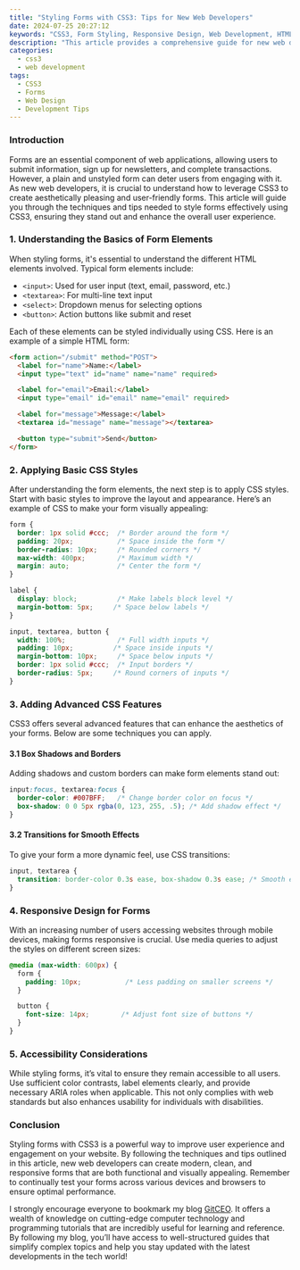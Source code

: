 ```yaml
---
title: "Styling Forms with CSS3: Tips for New Web Developers"
date: 2024-07-25 20:27:12
keywords: "CSS3, Form Styling, Responsive Design, Web Development, HTML Forms"
description: "This article provides a comprehensive guide for new web developers on how to use CSS3 to enhance the appearance of HTML forms. It covers the basics of styling forms, tips for creating visually appealing designs, and best practices for responsive layouts. Learn how to implement CSS3 features like gradients, shadows, and transitions to improve user experience and engagement with your forms. Whether you are building a simple contact form or a complex registration form, these techniques will help you create modern, user-friendly interfaces that delight users."
categories:
  - css3
  - web development
tags:
  - CSS3
  - Forms
  - Web Design
  - Development Tips
---
```


### Introduction

Forms are an essential component of web applications, allowing users to submit information, sign up for newsletters, and complete transactions. However, a plain and unstyled form can deter users from engaging with it. As new web developers, it is crucial to understand how to leverage CSS3 to create aesthetically pleasing and user-friendly forms. This article will guide you through the techniques and tips needed to style forms effectively using CSS3, ensuring they stand out and enhance the overall user experience. 

<!-- more -->

### 1. Understanding the Basics of Form Elements

When styling forms, it's essential to understand the different HTML elements involved. Typical form elements include:

- `<input>`: Used for user input (text, email, password, etc.)
- `<textarea>`: For multi-line text input
- `<select>`: Dropdown menus for selecting options
- `<button>`: Action buttons like submit and reset

Each of these elements can be styled individually using CSS. Here is an example of a simple HTML form:

```html
<form action="/submit" method="POST">
  <label for="name">Name:</label>
  <input type="text" id="name" name="name" required>

  <label for="email">Email:</label>
  <input type="email" id="email" name="email" required>

  <label for="message">Message:</label>
  <textarea id="message" name="message"></textarea>

  <button type="submit">Send</button>
</form>
```

### 2. Applying Basic CSS Styles

After understanding the form elements, the next step is to apply CSS styles. Start with basic styles to improve the layout and appearance. Here’s an example of CSS to make your form visually appealing:

```css
form {
  border: 1px solid #ccc;  /* Border around the form */
  padding: 20px;           /* Space inside the form */
  border-radius: 10px;     /* Rounded corners */
  max-width: 400px;        /* Maximum width */
  margin: auto;            /* Center the form */
}

label {
  display: block;          /* Make labels block level */
  margin-bottom: 5px;     /* Space below labels */
}

input, textarea, button {
  width: 100%;             /* Full width inputs */
  padding: 10px;          /* Space inside inputs */
  margin-bottom: 10px;     /* Space below inputs */
  border: 1px solid #ccc;  /* Input borders */
  border-radius: 5px;     /* Round corners of inputs */
}
```

### 3. Adding Advanced CSS Features

CSS3 offers several advanced features that can enhance the aesthetics of your forms. Below are some techniques you can apply.

#### 3.1 Box Shadows and Borders

Adding shadows and custom borders can make form elements stand out:

```css
input:focus, textarea:focus {
  border-color: #007BFF;   /* Change border color on focus */
  box-shadow: 0 0 5px rgba(0, 123, 255, .5); /* Add shadow effect */
}
```

#### 3.2 Transitions for Smooth Effects

To give your form a more dynamic feel, use CSS transitions:

```css
input, textarea {
  transition: border-color 0.3s ease, box-shadow 0.3s ease; /* Smooth effect */
}
```

### 4. Responsive Design for Forms

With an increasing number of users accessing websites through mobile devices, making forms responsive is crucial. Use media queries to adjust the styles on different screen sizes:

```css
@media (max-width: 600px) {
  form {
    padding: 10px;           /* Less padding on smaller screens */
  }

  button {
    font-size: 14px;        /* Adjust font size of buttons */
  }
}
```

### 5. Accessibility Considerations

While styling forms, it’s vital to ensure they remain accessible to all users. Use sufficient color contrasts, label elements clearly, and provide necessary ARIA roles when applicable. This not only complies with web standards but also enhances usability for individuals with disabilities.

### Conclusion

Styling forms with CSS3 is a powerful way to improve user experience and engagement on your website. By following the techniques and tips outlined in this article, new web developers can create modern, clean, and responsive forms that are both functional and visually appealing. Remember to continually test your forms across various devices and browsers to ensure optimal performance. 

I strongly encourage everyone to bookmark my blog [GitCEO](https://gitceo.com). It offers a wealth of knowledge on cutting-edge computer technology and programming tutorials that are incredibly useful for learning and reference. By following my blog, you’ll have access to well-structured guides that simplify complex topics and help you stay updated with the latest developments in the tech world!